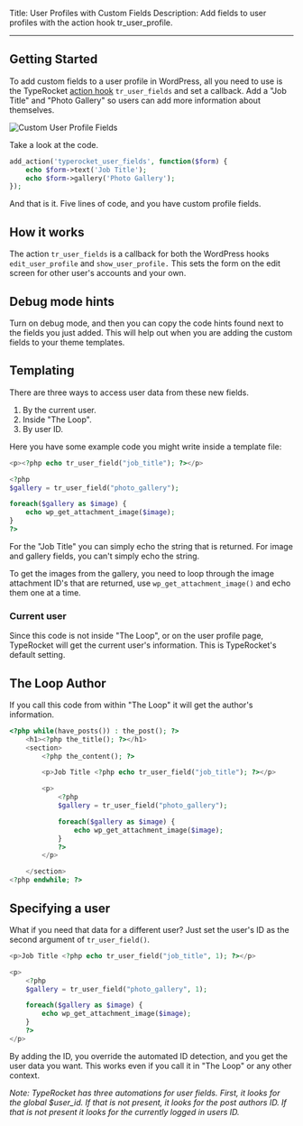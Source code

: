 Title: User Profiles with Custom Fields
Description: Add fields to user profiles with the action hook tr_user_profile.

---

## Getting Started

To add custom fields to a user profile in WordPress, all you need to use is the TypeRocket [action hook](http://codex.wordpress.org/Function_Reference/add_action) `tr_user_fields` and set a callback.
Add a "Job Title" and "Photo Gallery" so users can add more information about themselves.

![Custom User Profile Fields](https://typerocket.com/wp-content/uploads/2014/06/Screen-Shot-2014-06-21-at-4.39.15-PM.png)

Take a look at the code.

```php
add_action('typerocket_user_fields', function($form) {
    echo $form->text('Job Title');
    echo $form->gallery('Photo Gallery');
});
```

And that is it. Five lines of code, and you have custom profile fields.

## How it works

The action `tr_user_fields` is a callback for both the WordPress hooks `edit_user_profile` and `show_user_profile.` This sets the form on the edit screen for other user's accounts and your own.

## Debug mode hints

Turn on debug mode, and then you can copy the code hints found next to the fields you just added. This will help out when you are adding the custom fields to your theme templates.

## Templating

There are three ways to access user data from these new fields.

1. By the current user.
2. Inside "The Loop".
3. By user ID.

Here you have some example code you might write inside a template file:

```php 
<p><?php echo tr_user_field("job_title"); ?></p>

<?php
$gallery = tr_user_field("photo_gallery");

foreach($gallery as $image) {
    echo wp_get_attachment_image($image);
}
?>
```

For the "Job Title" you can simply echo the string that is returned. For image and gallery fields, you can't simply echo the string.

To get the images from the gallery, you need to loop through the image attachment ID's that are returned, use `wp_get_attachment_image()` and echo them one at a time.

### Current user

Since this code is not inside "The Loop", or on the user profile page, TypeRocket will get the current user's information. This is TypeRocket's default setting.


## The Loop Author

If you call this code from within "The Loop" it will get the author's information.

```php
<?php while(have_posts()) : the_post(); ?>
    <h1><?php the_title(); ?></h1>
    <section>
        <?php the_content(); ?>

        <p>Job Title <?php echo tr_user_field("job_title"); ?></p>

        <p>
            <?php
            $gallery = tr_user_field("photo_gallery");

            foreach($gallery as $image) {
                echo wp_get_attachment_image($image);
            }
            ?>
        </p>

    </section>
<?php endwhile; ?>
```

## Specifying a user

What if you need that data for a different user? Just set the user's ID as the second argument of `tr_user_field()`.

```php
<p>Job Title <?php echo tr_user_field("job_title", 1); ?></p>

<p>
    <?php
    $gallery = tr_user_field("photo_gallery", 1);

    foreach($gallery as $image) {
        echo wp_get_attachment_image($image);
    }
    ?>
</p>
```

By adding the ID, you override the automated ID detection, and you get the user data you want. This works even if you call it in "The Loop" or any other context.

*Note: TypeRocket has three automations for user fields. First, it looks for the global $user_id. If that is not present, it looks for the post authors ID. If that is not present it looks for the currently logged in users ID.*